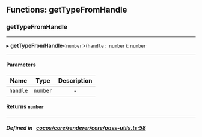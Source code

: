 ## Functions: getTypeFromHandle

### getTypeFromHandle


___
▸ **getTypeFromHandle**<`number`\>(`handle: number`): `number`
___


#### Parameters

| Name | Type | Description |
| :------: | :------: | :------: |
| `handle` | `number` | - |

#### Returns `number` 
___


##### Defined in &nbsp;   [cocos/core/renderer/core/pass-utils.ts:58](https://github.com/cocos-creator/engine/blob/c7bf6b8a9/cocos/core/renderer/core/pass-utils.ts#L58)&nbsp;

